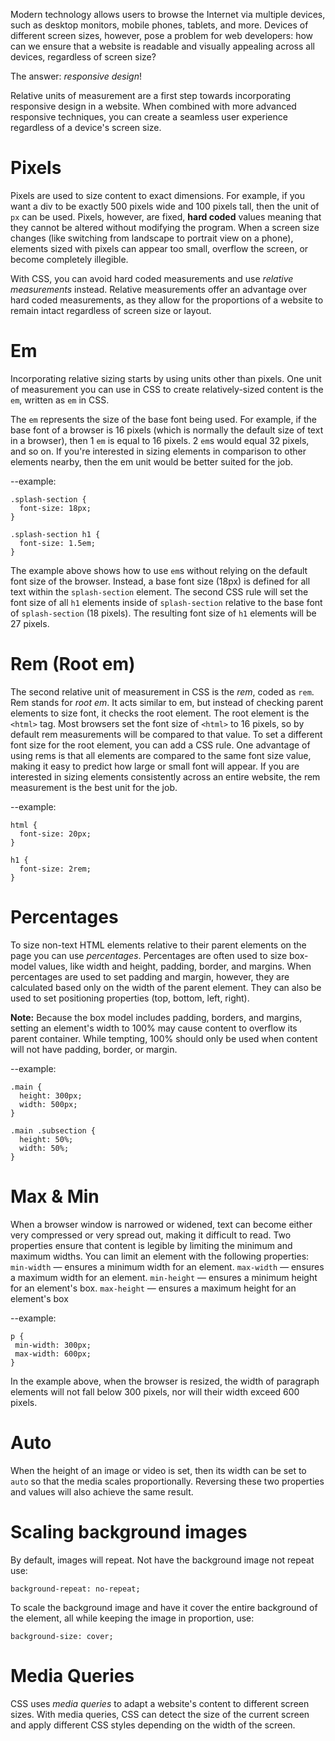 Modern technology allows users to browse the Internet via multiple devices, such as desktop monitors, mobile phones, tablets, and more. Devices of different screen sizes, however, pose a problem for web developers: how can we ensure that a website is readable and visually appealing across all devices, regardless of screen size?

The answer: *responsive design*! 

Relative units of measurement are a first step towards incorporating responsive design in a website. When combined with more advanced responsive techniques, you can create a seamless user experience regardless of a device's screen size.

# Pixels
Pixels are used to size content to exact dimensions. For example, if you want a div to be exactly 500 pixels wide and 100 pixels tall, then the unit of ```px``` can be used. Pixels, however, are fixed, **hard coded** values meaning that they cannot be altered without modifying the program. When a screen size changes (like switching from landscape to portrait view on a phone), elements sized with pixels can appear too small, overflow the screen, or become completely illegible.

With CSS, you can avoid hard coded measurements and use *relative measurements* instead. Relative measurements offer an advantage over hard coded measurements, as they allow for the proportions of a website to remain intact regardless of screen size or layout.

# Em
Incorporating relative sizing starts by using units other than pixels. One unit of measurement you can use in CSS to create relatively-sized content is the ```em```, written as ```em``` in CSS.

The ```em``` represents the size of the base font being used. For example, if the base font of a browser is 16 pixels (which is normally the default size of text in a browser), then 1 ```em``` is equal to 16 pixels. 2 ```em```s would equal 32 pixels, and so on. If you're interested in sizing elements in comparison to other elements nearby, then the em unit would be better suited for the job.

--example:
```
.splash-section {
  font-size: 18px;
}

.splash-section h1 {
  font-size: 1.5em;
}
```

The example above shows how to use ```em```s without relying on the default font size of the browser. Instead, a base font size (18px) is defined for all text within the ```splash-section``` element. The second CSS rule will set the font size of all ```h1``` elements inside of ```splash-section``` relative to the base font of ```splash-section``` (18 pixels). The resulting font size of ```h1``` elements will be 27 pixels.

# Rem (Root em)
The second relative unit of measurement in CSS is the *rem*, coded as ```rem```. Rem stands for *root em*. It acts similar to em, but instead of checking parent elements to size font, it checks the root element. The root element is the ```<html>``` tag. Most browsers set the font size of ```<html>``` to 16 pixels, so by default rem measurements will be compared to that value. To set a different font size for the root element, you can add a CSS rule. One advantage of using rems is that all elements are compared to the same font size value, making it easy to predict how large or small font will appear. If you are interested in sizing elements consistently across an entire website, the rem measurement is the best unit for the job. 

--example:
```
html {
  font-size: 20px;
}

h1 {
  font-size: 2rem;
}
```

# Percentages 
To size non-text HTML elements relative to their parent elements on the page you can use *percentages*. Percentages are often used to size box-model values, like width and height, padding, border, and margins. When percentages are used to set padding and margin, however, they are calculated based only on the width of the parent element. They can also be used to set positioning properties (top, bottom, left, right).

**Note:** Because the box model includes padding, borders, and margins, setting an element's width to 100% may cause content to overflow its parent container. While tempting, 100% should only be used when content will not have padding, border, or margin.

--example: 
```
.main {
  height: 300px;
  width: 500px;
}

.main .subsection {
  height: 50%;
  width: 50%;
}
```

# Max & Min

When a browser window is narrowed or widened, text can become either very compressed or very spread out, making it difficult to read. Two properties ensure that content is legible by limiting the minimum and maximum widths. You can limit an element with the following properties:  
```min-width``` — ensures a minimum width for an element.
```max-width``` — ensures a maximum width for an element.
```min-height``` — ensures a minimum height for an element's box.
```max-height``` — ensures a maximum height for an element's box

--example: 
 ```
 p {
  min-width: 300px;
  max-width: 600px;
}
```
In the example above, when the browser is resized, the width of paragraph elements will not fall below 300 pixels, nor will their width exceed 600 pixels.

# Auto
When the height of an image or video is set, then its width can be set to ```auto``` so that the media scales proportionally. Reversing these two properties and values will also achieve the same result.

# Scaling background images 

By default, images will repeat. Not have the background image not repeat use:
```
background-repeat: no-repeat;
```
To scale the background image and have it cover the entire background of the element, all while keeping the image in proportion, use: 
```
background-size: cover;
```

# Media Queries
CSS uses *media queries* to adapt a website's content to different screen sizes. With media queries, CSS can detect the size of the current screen and apply different CSS styles depending on the width of the screen. 
